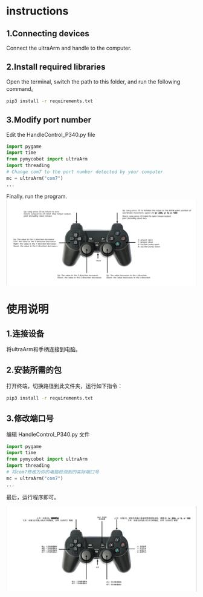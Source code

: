 # instructions

## 1.Connecting devices

Connect the ultraArm and handle to the computer.

## 2.Install required libraries

Open the terminal, switch the path to this folder, and run the following command。

```bash
pip3 install -r requirements.txt
```

## 3.Modify port number

Edit the HandleControl_P340.py file

```python
import pygame
import time
from pymycobot import ultraArm
import threading
# Change com7 to the port number detected by your computer
mc = ultraArm("com7")
...
```

Finally. run the program.
![img_en](./control_en.png)

# 使用说明

## 1.连接设备

将ultraArm和手柄连接到电脑。

## 2.安装所需的包

打开终端，切换路径到此文件夹，运行如下指令：

```bash
pip3 install -r requirements.txt
```

## 3.修改端口号

编辑 HandleControl_P340.py 文件

```python
import pygame
import time
from pymycobot import ultraArm
import threading
# 将com7修改为你的电脑检测到的实际端口号
mc = ultraArm("com7")
...
```

最后，运行程序即可。

![img_zh](./control.png)
